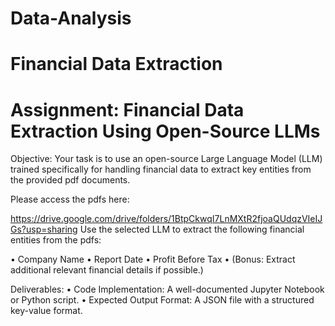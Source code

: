 # Data-Analysis

# Financial Data Extraction 
# Assignment: Financial Data Extraction Using Open-Source LLMs

Objective: Your task is to use an open-source Large Language Model (LLM) trained specifically for handling financial
data to extract key entities from the provided pdf documents.

Please access the pdfs here:

https://drive.google.com/drive/folders/1BtpCkwqI7LnMXtR2fjoaQUdqzVIeIJGs?usp=sharing
Use the selected LLM to extract the following financial entities from the pdfs:

• Company Name
• Report Date
• Profit Before Tax
• (Bonus: Extract additional relevant financial details if possible.)

Deliverables:
• Code Implementation: A well-documented Jupyter Notebook or Python script.
• Expected Output Format: A JSON file with a structured key-value format.

